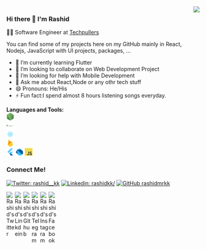 

<img align='right' src="https://github-readme-stats.vercel.app/api?username=rashidmrkk&show_icons=true">

### Hi there 👋  I'm Rashid

👨‍💻 Software Engineer at [Techpullers](https://techpullers.com/)

<!-- <img src="https://cdn.worldvectorlogo.com/logos/flutter-logo.svg" alt="Flutter" width="20" height="20">  -->
You can find some of my projects here on my GitHub mainly in React, Nodejs, JavaScript with UI projects, packages, ...

- 🌱 I’m currently learning Flutter
- 👯 I’m looking to collaborate on Web Development Project
- 🤔 I’m looking for help with Mobile Development
- 💬 Ask me about React,Node or any othr tech stuff
- 😄 Pronouns: He/His
- ⚡ Fun fact:I spend almost 8 hours listening songs everyday.

**Languages and Tools:**  
<code><img height="20" src="https://raw.githubusercontent.com/github/explore/80688e429a7d4ef2fca1e82350fe8e3517d3494d/topics/nodejs/nodejs.png"></code>  
<code><img height="20" src="https://raw.githubusercontent.com/github/explore/80688e429a7d4ef2fca1e82350fe8e3517d3494d/topics/mongodb/mongodb.png"></code>  
<code><img height="20" src="https://raw.githubusercontent.com/github/explore/80688e429a7d4ef2fca1e82350fe8e3517d3494d/topics/react/react.png"></code>  
<code><img height="20" src="https://raw.githubusercontent.com/github/explore/80688e429a7d4ef2fca1e82350fe8e3517d3494d/topics/firebase/firebase.png"></code>  
<code><img height="20" src="https://raw.githubusercontent.com/github/explore/80688e429a7d4ef2fca1e82350fe8e3517d3494d/topics/flutter/flutter.png"></code>
<code><img height="20" src="https://raw.githubusercontent.com/github/explore/80688e429a7d4ef2fca1e82350fe8e3517d3494d/topics/dart/dart.png"></code>
<code><img height="20" src="https://raw.githubusercontent.com/github/explore/80688e429a7d4ef2fca1e82350fe8e3517d3494d/topics/javascript/javascript.png"></code>


### Connect Me!

[![Twitter: rashid__kk](https://img.shields.io/twitter/follow/rashid__kk?style=social)](https://twitter.com/rashid__kk)
[![Linkedin: rashidkk/](https://img.shields.io/badge/-rashidkk-blue?style=flat-square&logo=Linkedin&logoColor=white&link=https://www.linkedin.com/in/rashidkk/)](https://www.linkedin.com/in/rashidkk/)
[![GitHub rashidmrkk](https://img.shields.io/github/followers/rashidmrkk?label=follow&style=social)](https://github.com/rashidmrkk)
<!-- [![website](https://img.shields.io/badge/PortfolioWebsite-fuadaslam-2648ff?style=flat-square&logo=google-chrome)](https://fuadaslam.github.io/MyPorfolio/) -->

<a href="https://twitter.com/rashid__kk">
  <img align="left" alt="Rashid's Twitter" width="22px" src="https://cdn.jsdelivr.net/npm/simple-icons@v3/icons/twitter.svg" />
</a>
<a href="https://linkedin.com/in/rashidkk/">
  <img align="left" alt="Rashid's Linkdein" width="22px" src="https://cdn.jsdelivr.net/npm/simple-icons@v3/icons/linkedin.svg" />
</a>
<a href="https://github.com/rashidmrkk">
  <img align="left" alt="Rashid's Github" width="22px" src="https://cdn.jsdelivr.net/npm/simple-icons@v3/icons/github.svg" />
</a>
<a href="https://t.me/rashid_k_k">
  <img align="left" alt="Rashid's Telegram" width="22px" src="https://cdn.jsdelivr.net/npm/simple-icons@v3/icons/telegram.svg" />
</a>
<a href="https://instagram.com/rashid_k_k/">
  <img align="left" alt="Rashid's Instagram" width="22px" src="https://cdn.jsdelivr.net/npm/simple-icons@v3/icons/instagram.svg" />
</a>
<a href="https://www.facebook.com/muhammed.rashid.7564/">
  <img align="left" alt="Rashid's Facebook" width="22px" src="https://cdn.jsdelivr.net/npm/simple-icons@v3/icons/facebook.svg" />
</a>
